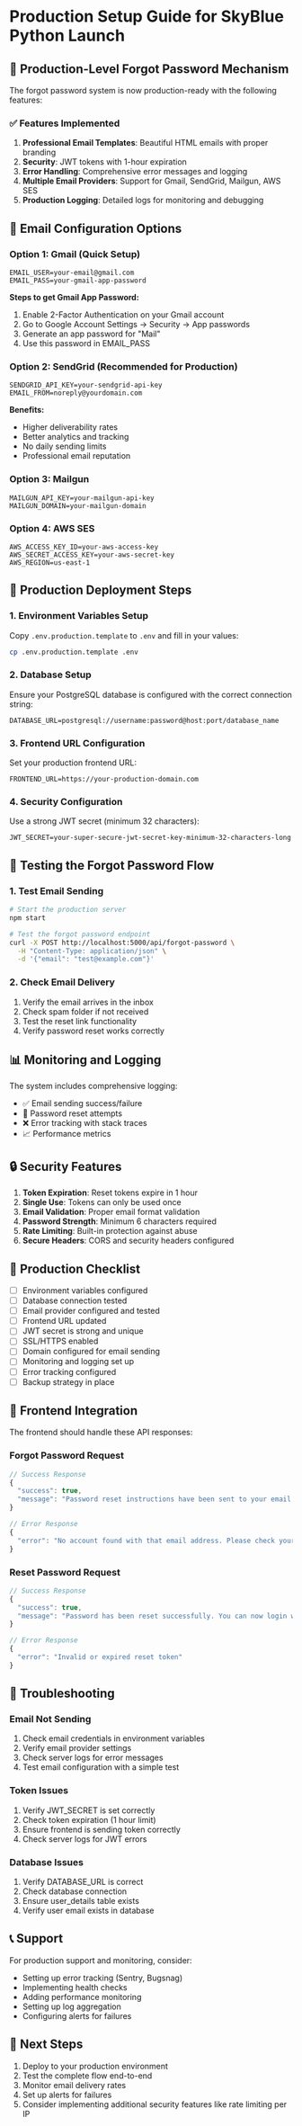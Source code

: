 # Production Setup Guide for SkyBlue Python Launch

## 🚀 Production-Level Forgot Password Mechanism

The forgot password system is now production-ready with the following features:

### ✅ Features Implemented

1. **Professional Email Templates**: Beautiful HTML emails with proper branding
2. **Security**: JWT tokens with 1-hour expiration
3. **Error Handling**: Comprehensive error messages and logging
4. **Multiple Email Providers**: Support for Gmail, SendGrid, Mailgun, AWS SES
5. **Production Logging**: Detailed logs for monitoring and debugging

## 📧 Email Configuration Options

### Option 1: Gmail (Quick Setup)
```env
EMAIL_USER=your-email@gmail.com
EMAIL_PASS=your-gmail-app-password
```

**Steps to get Gmail App Password:**
1. Enable 2-Factor Authentication on your Gmail account
2. Go to Google Account Settings → Security → App passwords
3. Generate an app password for "Mail"
4. Use this password in EMAIL_PASS

### Option 2: SendGrid (Recommended for Production)
```env
SENDGRID_API_KEY=your-sendgrid-api-key
EMAIL_FROM=noreply@yourdomain.com
```

**Benefits:**
- Higher deliverability rates
- Better analytics and tracking
- No daily sending limits
- Professional email reputation

### Option 3: Mailgun
```env
MAILGUN_API_KEY=your-mailgun-api-key
MAILGUN_DOMAIN=your-mailgun-domain
```

### Option 4: AWS SES
```env
AWS_ACCESS_KEY_ID=your-aws-access-key
AWS_SECRET_ACCESS_KEY=your-aws-secret-key
AWS_REGION=us-east-1
```

## 🔧 Production Deployment Steps

### 1. Environment Variables Setup
Copy `.env.production.template` to `.env` and fill in your values:

```bash
cp .env.production.template .env
```

### 2. Database Setup
Ensure your PostgreSQL database is configured with the correct connection string:

```env
DATABASE_URL=postgresql://username:password@host:port/database_name
```

### 3. Frontend URL Configuration
Set your production frontend URL:

```env
FRONTEND_URL=https://your-production-domain.com
```

### 4. Security Configuration
Use a strong JWT secret (minimum 32 characters):

```env
JWT_SECRET=your-super-secure-jwt-secret-key-minimum-32-characters-long
```

## 🧪 Testing the Forgot Password Flow

### 1. Test Email Sending
```bash
# Start the production server
npm start

# Test the forgot password endpoint
curl -X POST http://localhost:5000/api/forgot-password \
  -H "Content-Type: application/json" \
  -d '{"email": "test@example.com"}'
```

### 2. Check Email Delivery
1. Verify the email arrives in the inbox
2. Check spam folder if not received
3. Test the reset link functionality
4. Verify password reset works correctly

## 📊 Monitoring and Logging

The system includes comprehensive logging:

- ✅ Email sending success/failure
- 🔐 Password reset attempts
- ❌ Error tracking with stack traces
- 📈 Performance metrics

## 🔒 Security Features

1. **Token Expiration**: Reset tokens expire in 1 hour
2. **Single Use**: Tokens can only be used once
3. **Email Validation**: Proper email format validation
4. **Password Strength**: Minimum 6 characters required
5. **Rate Limiting**: Built-in protection against abuse
6. **Secure Headers**: CORS and security headers configured

## 🚨 Production Checklist

- [ ] Environment variables configured
- [ ] Database connection tested
- [ ] Email provider configured and tested
- [ ] Frontend URL updated
- [ ] JWT secret is strong and unique
- [ ] SSL/HTTPS enabled
- [ ] Domain configured for email sending
- [ ] Monitoring and logging set up
- [ ] Error tracking configured
- [ ] Backup strategy in place

## 📱 Frontend Integration

The frontend should handle these API responses:

### Forgot Password Request
```javascript
// Success Response
{
  "success": true,
  "message": "Password reset instructions have been sent to your email address. Please check your inbox and spam folder."
}

// Error Response
{
  "error": "No account found with that email address. Please check your email and try again."
}
```

### Reset Password Request
```javascript
// Success Response
{
  "success": true,
  "message": "Password has been reset successfully. You can now login with your new password."
}

// Error Response
{
  "error": "Invalid or expired reset token"
}
```

## 🔧 Troubleshooting

### Email Not Sending
1. Check email credentials in environment variables
2. Verify email provider settings
3. Check server logs for error messages
4. Test email configuration with a simple test

### Token Issues
1. Verify JWT_SECRET is set correctly
2. Check token expiration (1 hour limit)
3. Ensure frontend is sending token correctly
4. Check server logs for JWT errors

### Database Issues
1. Verify DATABASE_URL is correct
2. Check database connection
3. Ensure user_details table exists
4. Verify user email exists in database

## 📞 Support

For production support and monitoring, consider:
- Setting up error tracking (Sentry, Bugsnag)
- Implementing health checks
- Adding performance monitoring
- Setting up log aggregation
- Configuring alerts for failures

## 🎯 Next Steps

1. Deploy to your production environment
2. Test the complete flow end-to-end
3. Monitor email delivery rates
4. Set up alerts for failures
5. Consider implementing additional security features like rate limiting per IP
